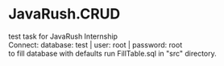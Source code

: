 # JavaRush.CRUD
test task for JavaRush Internship<br>
Connect: database: test | user: root | password: root<br>
to fill database with defaults run FillTable.sql in "src" directory.

